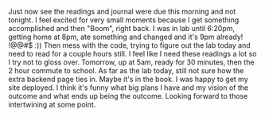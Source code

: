 Just now see the readings and journal were due this morning and not tonight.  I feel excited for very small moments because I get something accomplished and then "Boom", right back.  I was in lab until 6:20pm, getting home at 8pm, ate something and changed and it's 9pm already! !@@#$ :))  Then mess with the code, trying to figure out the lab today and need to read for a couple hours still.  I feel like I need these readings a lot so I try not to gloss over.  Tomorrow, up at 5am, ready for 30 minutes, then the 2 hour commute to school.  As far as the lab today, still not sure how the extra backend page ties in.  Maybe it's in the book.  I was happy to get my site deployed.  I think it's funny what big plans I have and my vision of the outcome and what ends up being the outcome.  Looking forward to those intertwining at some point.
